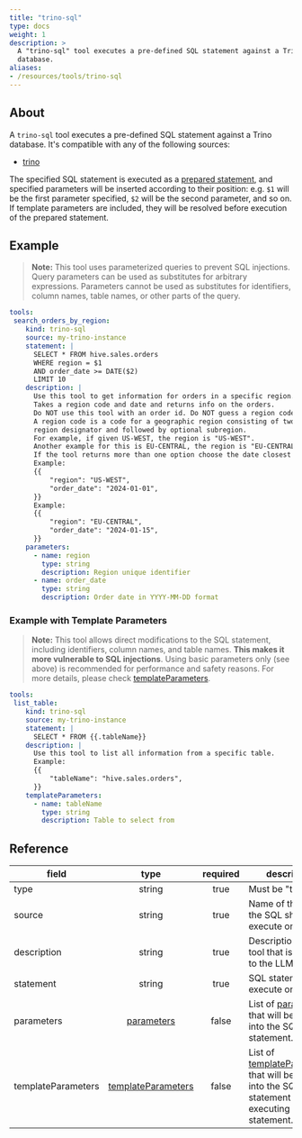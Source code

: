 ```yaml
---
title: "trino-sql"
type: docs
weight: 1
description: >
  A "trino-sql" tool executes a pre-defined SQL statement against a Trino
  database.
aliases:
- /resources/tools/trino-sql
---
```


## About

A `trino-sql` tool executes a pre-defined SQL statement against a Trino
database. It's compatible with any of the following sources:

- [trino](../../sources/trino.md)

The specified SQL statement is executed as a [prepared statement][trino-prepare],
and specified parameters will be inserted according to their position: e.g. `$1`
will be the first parameter specified, `$2` will be the second parameter, and so
on. If template parameters are included, they will be resolved before execution
of the prepared statement.

[trino-prepare]: https://trino.io/docs/current/sql/prepare.html

## Example

> **Note:** This tool uses parameterized queries to prevent SQL injections.
> Query parameters can be used as substitutes for arbitrary expressions.
> Parameters cannot be used as substitutes for identifiers, column names, table
> names, or other parts of the query.

```yaml
tools:
 search_orders_by_region:
    kind: trino-sql
    source: my-trino-instance
    statement: |
      SELECT * FROM hive.sales.orders
      WHERE region = $1
      AND order_date >= DATE($2)
      LIMIT 10
    description: |
      Use this tool to get information for orders in a specific region.
      Takes a region code and date and returns info on the orders.
      Do NOT use this tool with an order id. Do NOT guess a region code or date.
      A region code is a code for a geographic region consisting of two-character
      region designator and followed by optional subregion.
      For example, if given US-WEST, the region is "US-WEST".
      Another example for this is EU-CENTRAL, the region is "EU-CENTRAL".
      If the tool returns more than one option choose the date closest to today.
      Example:
      {{
          "region": "US-WEST",
          "order_date": "2024-01-01",
      }}
      Example:
      {{
          "region": "EU-CENTRAL",
          "order_date": "2024-01-15",
      }}
    parameters:
      - name: region
        type: string
        description: Region unique identifier
      - name: order_date
        type: string
        description: Order date in YYYY-MM-DD format
```

### Example with Template Parameters

> **Note:** This tool allows direct modifications to the SQL statement,
> including identifiers, column names, and table names. **This makes it more
> vulnerable to SQL injections**. Using basic parameters only (see above) is
> recommended for performance and safety reasons. For more details, please check
> [templateParameters](..#template-parameters).

```yaml
tools:
 list_table:
    kind: trino-sql
    source: my-trino-instance
    statement: |
      SELECT * FROM {{.tableName}}
    description: |
      Use this tool to list all information from a specific table.
      Example:
      {{
          "tableName": "hive.sales.orders",
      }}
    templateParameters:
      - name: tableName
        type: string
        description: Table to select from
```

## Reference

| **field**           |                  **type**                                 | **required** | **description**                                                                                                                            |
|---------------------|:---------------------------------------------------------:|:------------:|--------------------------------------------------------------------------------------------------------------------------------------------|
| type                |                   string                                  |     true     | Must be "trino-sql".                                                                                                                       |
| source              |                   string                                  |     true     | Name of the source the SQL should execute on.                                                                                              |
| description         |                   string                                  |     true     | Description of the tool that is passed to the LLM.                                                                                         |
| statement           |                   string                                  |     true     | SQL statement to execute on.                                                                                                               |
| parameters          | [parameters](../#specifying-parameters)                |    false     | List of [parameters](../#specifying-parameters) that will be inserted into the SQL statement.                                           |
| templateParameters  |  [templateParameters](..#template-parameters)         |    false     | List of [templateParameters](..#template-parameters) that will be inserted into the SQL statement before executing prepared statement. |
